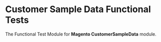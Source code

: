 # Customer Sample Data Functional Tests

The Functional Test Module for **Magento CustomerSampleData** module.
